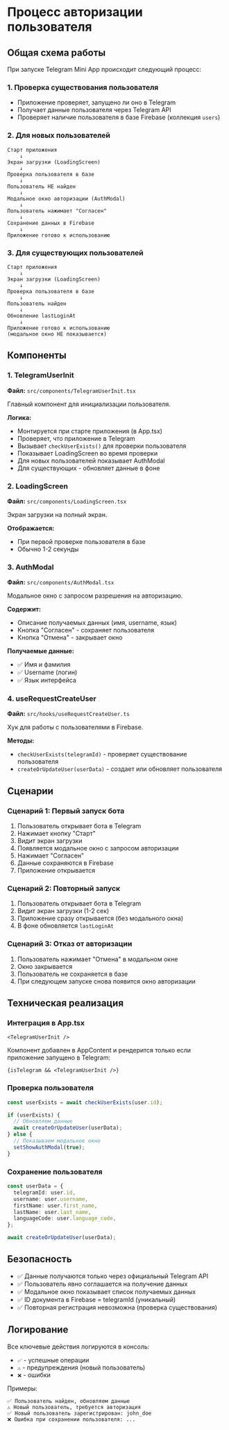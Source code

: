 # Процесс авторизации пользователя

## Общая схема работы

При запуске Telegram Mini App происходит следующий процесс:

### 1. Проверка существования пользователя
- Приложение проверяет, запущено ли оно в Telegram
- Получает данные пользователя через Telegram API
- Проверяет наличие пользователя в базе Firebase (коллекция `users`)

### 2. Для новых пользователей
```
Старт приложения
    ↓
Экран загрузки (LoadingScreen)
    ↓
Проверка пользователя в базе
    ↓
Пользователь НЕ найден
    ↓
Модальное окно авторизации (AuthModal)
    ↓
Пользователь нажимает "Согласен"
    ↓
Сохранение данных в Firebase
    ↓
Приложение готово к использованию
```

### 3. Для существующих пользователей
```
Старт приложения
    ↓
Экран загрузки (LoadingScreen)
    ↓
Проверка пользователя в базе
    ↓
Пользователь найден
    ↓
Обновление lastLoginAt
    ↓
Приложение готово к использованию
(модальное окно НЕ показывается)
```

## Компоненты

### 1. TelegramUserInit
**Файл:** `src/components/TelegramUserInit.tsx`

Главный компонент для инициализации пользователя.

**Логика:**
- Монтируется при старте приложения (в App.tsx)
- Проверяет, что приложение в Telegram
- Вызывает `checkUserExists()` для проверки пользователя
- Показывает LoadingScreen во время проверки
- Для новых пользователей показывает AuthModal
- Для существующих - обновляет данные в фоне

### 2. LoadingScreen
**Файл:** `src/components/LoadingScreen.tsx`

Экран загрузки на полный экран.

**Отображается:**
- При первой проверке пользователя в базе
- Обычно 1-2 секунды

### 3. AuthModal
**Файл:** `src/components/AuthModal.tsx`

Модальное окно с запросом разрешения на авторизацию.

**Содержит:**
- Описание получаемых данных (имя, username, язык)
- Кнопка "Согласен" - сохраняет пользователя
- Кнопка "Отмена" - закрывает окно

**Получаемые данные:**
- ✅ Имя и фамилия
- ✅ Username (логин)
- ✅ Язык интерфейса

### 4. useRequestCreateUser
**Файл:** `src/hooks/useRequestCreateUser.ts`

Хук для работы с пользователями в Firebase.

**Методы:**
- `checkUserExists(telegramId)` - проверяет существование пользователя
- `createOrUpdateUser(userData)` - создает или обновляет пользователя

## Сценарии

### Сценарий 1: Первый запуск бота
1. Пользователь открывает бота в Telegram
2. Нажимает кнопку "Старт"
3. Видит экран загрузки
4. Появляется модальное окно с запросом авторизации
5. Нажимает "Согласен"
6. Данные сохраняются в Firebase
7. Приложение открывается

### Сценарий 2: Повторный запуск
1. Пользователь открывает бота в Telegram
2. Видит экран загрузки (1-2 сек)
3. Приложение сразу открывается (без модального окна)
4. В фоне обновляется `lastLoginAt`

### Сценарий 3: Отказ от авторизации
1. Пользователь нажимает "Отмена" в модальном окне
2. Окно закрывается
3. Пользователь не сохраняется в базе
4. При следующем запуске снова появится окно авторизации

## Техническая реализация

### Интеграция в App.tsx
```tsx
<TelegramUserInit />
```

Компонент добавлен в AppContent и рендерится только если приложение запущено в Telegram:
```tsx
{isTelegram && <TelegramUserInit />}
```

### Проверка пользователя
```typescript
const userExists = await checkUserExists(user.id);

if (userExists) {
  // Обновляем данные
  await createOrUpdateUser(userData);
} else {
  // Показываем модальное окно
  setShowAuthModal(true);
}
```

### Сохранение пользователя
```typescript
const userData = {
  telegramId: user.id,
  username: user.username,
  firstName: user.first_name,
  lastName: user.last_name,
  languageCode: user.language_code,
};

await createOrUpdateUser(userData);
```

## Безопасность

- ✅ Данные получаются только через официальный Telegram API
- ✅ Пользователь явно соглашается на получение данных
- ✅ Модальное окно показывает список получаемых данных
- ✅ ID документа в Firebase = telegramId (уникальный)
- ✅ Повторная регистрация невозможна (проверка существования)

## Логирование

Все ключевые действия логируются в консоль:
- `✅` - успешные операции
- `⚠️` - предупреждения (новый пользователь)
- `❌` - ошибки

Примеры:
```
✅ Пользователь найден, обновляем данные
⚠️ Новый пользователь, требуется авторизация
✅ Новый пользователь зарегистрирован: john_doe
❌ Ошибка при сохранении пользователя: ...
```
